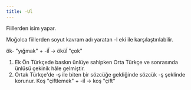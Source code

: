 ```yaml
---
title: -Uĺ
---
```


Fiillerden isim yapar.

Moğolca fiillerden soyut kavram adı yaratan -l eki ile karşılaştırılabilir.

ök- "yığmak" + -iĺ → öküĺ "çok"

1. Ek Ön Türkçede baskın ünlüye sahipken Orta Türkçe ve sonrasında ünlüsü çekinik hâle gelmiştir.
2. Ortak Türkçe'de -ş ile biten bir sözcüğe geldiğinde sözcük -ş şeklinde korunur. Koş "çiftlemek" + -iĺ → koş "çift"